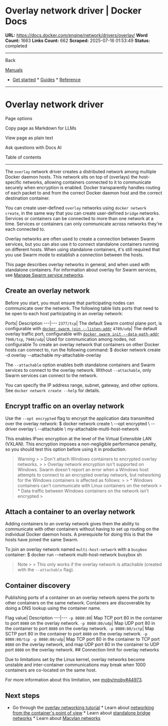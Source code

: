 # Overlay network driver | Docker Docs

**URL:** https://docs.docker.com/engine/network/drivers/overlay/
**Word Count:** 1663
**Links Count:** 662
**Scraped:** 2025-07-16 01:53:49
**Status:** completed

---

Back

[Manuals](https://docs.docker.com/manuals/)

  * [Get started](https://docs.docker.com/get-started/)   * [Guides](https://docs.docker.com/guides/)   * [Reference](https://docs.docker.com/reference/)

* * *

# Overlay network driver

Page options

Copy page as Markdown for LLMs

View page as plain text

Ask questions with Docs AI

Table of contents

* * *

The `overlay` network driver creates a distributed network among multiple Docker daemon hosts. This network sits on top of \(overlays\) the host-specific networks, allowing containers connected to it to communicate securely when encryption is enabled. Docker transparently handles routing of each packet to and from the correct Docker daemon host and the correct destination container.

You can create user-defined `overlay` networks using `docker network create`, in the same way that you can create user-defined `bridge` networks. Services or containers can be connected to more than one network at a time. Services or containers can only communicate across networks they're each connected to.

Overlay networks are often used to create a connection between Swarm services, but you can also use it to connect standalone containers running on different hosts. When using standalone containers, it's still required that you use Swarm mode to establish a connection between the hosts.

This page describes overlay networks in general, and when used with standalone containers. For information about overlay for Swarm services, see [Manage Swarm service networks](https://docs.docker.com/engine/swarm/networking/).

## Create an overlay network

Before you start, you must ensure that participating nodes can communicate over the network. The following table lists ports that need to be open to each host participating in an overlay network:

Ports| Description   ---|---   `2377/tcp`| The default Swarm control plane port, is configurable with [`docker swarm join --listen-addr`](https://docs.docker.com/reference/cli/docker/swarm/join/#--listen-addr-value)   `4789/udp`| The default overlay traffic port, configurable with [`docker swarm init --data-path-addr`](https://docs.docker.com/reference/cli/docker/swarm/init/#data-path-port)   `7946/tcp`, `7946/udp`| Used for communication among nodes, not configurable      To create an overlay network that containers on other Docker hosts can connect to, run the following command:               $ docker network create -d overlay --attachable my-attachable-overlay     

The `--attachable` option enables both standalone containers and Swarm services to connect to the overlay network. Without `--attachable`, only Swarm services can connect to the network.

You can specify the IP address range, subnet, gateway, and other options. See `docker network create --help` for details.

## Encrypt traffic on an overlay network

Use the `--opt encrypted` flag to encrypt the application data transmitted over the overlay network:               $ docker network create \       --opt encrypted \       --driver overlay \       --attachable \       my-attachable-multi-host-network     

This enables IPsec encryption at the level of the Virtual Extensible LAN \(VXLAN\). This encryption imposes a non-negligible performance penalty, so you should test this option before using it in production.

> Warning >  > Don't attach Windows containers to encrypted overlay networks. >  > Overlay network encryption isn't supported on Windows. Swarm doesn't report an error when a Windows host attempts to connect to an encrypted overlay network, but networking for the Windows containers is affected as follows: >  >   * Windows containers can't communicate with Linux containers on the network >   * Data traffic between Windows containers on the network isn't encrypted > 

## Attach a container to an overlay network

Adding containers to an overlay network gives them the ability to communicate with other containers without having to set up routing on the individual Docker daemon hosts. A prerequisite for doing this is that the hosts have joined the same Swarm.

To join an overlay network named `multi-host-network` with a `busybox` container:               $ docker run --network multi-host-network busybox sh     

> Note >  > This only works if the overlay network is attachable \(created with the `--attachable` flag\).

## Container discovery

Publishing ports of a container on an overlay network opens the ports to other containers on the same network. Containers are discoverable by doing a DNS lookup using the container name.

Flag value| Description   ---|---   `-p 8080:80`| Map TCP port 80 in the container to port `8080` on the overlay network.   `-p 8080:80/udp`| Map UDP port 80 in the container to port `8080` on the overlay network.   `-p 8080:80/sctp`| Map SCTP port 80 in the container to port `8080` on the overlay network.   `-p 8080:80/tcp -p 8080:80/udp`| Map TCP port 80 in the container to TCP port `8080` on the overlay network, and map UDP port 80 in the container to UDP port `8080` on the overlay network.      ## Connection limit for overlay networks

Due to limitations set by the Linux kernel, overlay networks become unstable and inter-container communications may break when 1000 containers are co-located on the same host.

For more information about this limitation, see [moby/moby\#44973](https://github.com/moby/moby/issues/44973#issuecomment-1543747718).

## Next steps

  * Go through the [overlay networking tutorial](https://docs.docker.com/engine/network/tutorials/overlay/)   * Learn about [networking from the container's point of view](https://docs.docker.com/engine/network/)   * Learn about [standalone bridge networks](https://docs.docker.com/engine/network/drivers/bridge/)   * Learn about [Macvlan networks](https://docs.docker.com/engine/network/drivers/macvlan/)